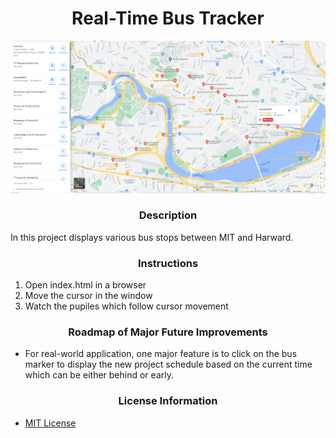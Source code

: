
# <div align="center">Real-Time Bus Tracker</div>

<img src= "BusStops.png" width='888'/>

### <div align="center">Description</div>

In this project displays various bus stops between MIT and Harward.

### <div align="center">Instructions</div>
 1. Open index.html in a browser
 2. Move the cursor in the window
 3. Watch the pupiles which follow cursor movement

 ### <div align="center">Roadmap of Major Future Improvements</div>
 - For real-world application, one major feature is to click on the bus marker to display the new project schedule based on the current time which can be either behind or early.

### <div align="center">License Information</div>
 - [MIT License](https://mit-license.org/)


